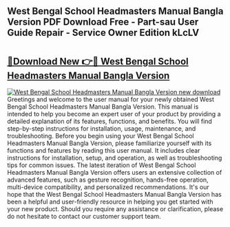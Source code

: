 ## West Bengal School Headmasters Manual Bangla Version PDF Download Free - Part-sau User Guide Repair - Service Owner Edition kLcLV

# <h2><a href="http://bc61980.oget.top/?id=West+Bengal+School+Headmasters+Manual+Bangla+Version">🔗Download New 👉🔴 West Bengal School Headmasters Manual Bangla Version</a></h2>

[![West Bengal School Headmasters Manual Bangla Version new download](https://i.imgur.com/5g1atiW.png)](http://bc61980.oget.top/?id=West+Bengal+School+Headmasters+Manual+Bangla+Version)
Greetings and welcome to the user manual for your newly obtained West Bengal School Headmasters Manual Bangla Version. This manual is intended to help you become an expert user of your product by providing a detailed explanation of its features, functions, and benefits. You will find step-by-step instructions for installation, usage, maintenance, and troubleshooting. Before you begin using your West Bengal School Headmasters Manual Bangla Version, please familiarize yourself with its functions and features by reading this user manual. It includes clear instructions for installation, setup, and operation, as well as troubleshooting tips for common issues. The latest iteration of West Bengal School Headmasters Manual Bangla Version offers users an extensive collection of advanced features, such as gesture recognition, hands-free operation, multi-device compatibility, and personalized recommendations. It's our hope that the West Bengal School Headmasters Manual Bangla Version has been a helpful and user-friendly resource in helping you get started with your new product. Should you require any assistance or clarification, please do not hesitate to contact our customer support team.
